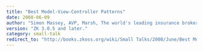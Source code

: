 ```yaml
---
title: "Best Model-View-Controller Patterns"
date: 2008-06-09
author: "Simon Massey, AVP, Marsh, The world's leading insurance broker and strategic risk advisor"
version: "ZK 3.0.5 and later."
category: small-talk
redirect_to: "http://books.zkoss.org/wiki/Small Talks/2008/June/Best Model-View-Controller Patterns"
---
```


